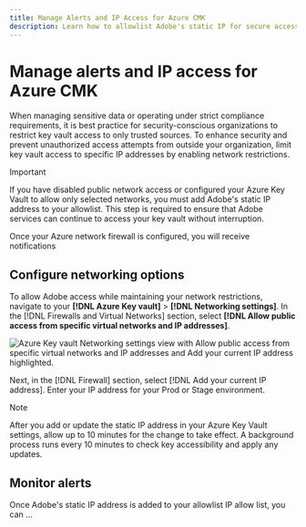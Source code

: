 ```yaml
---
title: Manage Alerts and IP Access for Azure CMK
description: Learn how to allowlist Adobe's static IP for secure access to your Azure Key Vault and understand how platform alerts help you monitor and resolve Customer Managed Key access issues.
---
```

# Manage alerts and IP access for Azure CMK

When managing sensitive data or operating under strict compliance requirements, it is best practice for security-conscious organizations to restrict key vault access to only trusted sources. To enhance security and prevent unauthorized access attempts from outside your organization, limit key vault access to specific IP addresses by enabling network restrictions.

>[!IMPORTANT]
>
>If you have disabled public network access or configured your Azure Key Vault to allow only selected networks, you must add Adobe's static IP address to your allowlist. This step is required to ensure that Adobe services can continue to access your key vault without interruption.

<!-- Add Adobe's static IP to Azure's networking firewall allowlist to maintain your secure setup while still allowing Adobe services to access the key vault. -->

Once your Azure network firewall is configured, you will receive notifications 

## Configure networking options

To allow Adobe access while maintaining your network restrictions, navigate to your **[!DNL Azure Key vault]** > **[!DNL Networking settings]**. In the [!DNL Firewalls and Virtual Networks] section, select **[!DNL Allow public access from specific virtual networks and IP addresses]**.

![Azure Key vault Networking settings view with Allow public access from specific virtual networks and IP addresses and Add your current IP address highlighted.]()

Next, in the [!DNL Firewall] section, select [!DNL Add your current IP address]. Enter your IP address for your Prod or Stage environment.
  
<!-- Q) Is this s fixed number that every customer needs to add? The '88 one'? -->

>[!NOTE]
>
>After you add or update the static IP address in your Azure Key Vault settings, allow up to 10 minutes for the change to take effect. A background process runs every 10 minutes to check key accessibility and apply any updates.

## Monitor alerts 

Once Adobe's static IP address is added to your allowlist IP allow list, you can ...

